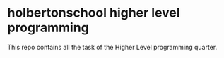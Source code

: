 # holbertonschool higher level programming

This repo contains all the task of the Higher Level programming quarter.

